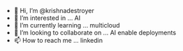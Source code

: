 - 👋 Hi, I’m @krishnadestroyer
- 👀 I’m interested in ... AI
- 🌱 I’m currently learning ... multicloud
- 💞️ I’m looking to collaborate on ... AI enable deployments
- 📫 How to reach me ... linkedin

<!---
krishnadestroyer/krishnadestroyer is a ✨ special ✨ repository because its `README.md` (this file) appears on your GitHub profile.
You can click the Preview link to take a look at your changes.
--->
